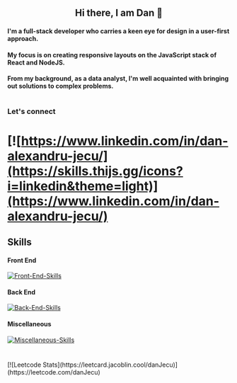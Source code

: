  ## <div align="center">Hi there, I am Dan 👋


####  <div> I'm a full-stack developer who carries a keen eye for design in a user-first approach.</div>
#### My focus is on creating responsive layouts on the JavaScript stack of React and NodeJS.
#### From my background, as a data analyst, I'm well acquainted with bringing out solutions to complex problems.

#
 
### Let's connect 

# [![https://www.linkedin.com/in/dan-alexandru-jecu/](https://skills.thijs.gg/icons?i=linkedin&theme=light)](https://www.linkedin.com/in/dan-alexandru-jecu/)
 
## Skills

#### Front End
[![Front-End-Skills](https://skills.thijs.gg/icons?i=html,css,js,ts,emotion,sass,tailwind,bootstrap,wordpress,styledcomponents,react,nextjs&theme=light)](https://skills.thijs.gg)
#### Back End
[![Back-End-Skills](https://skills.thijs.gg/icons?i=nodejs,express,py,flask,firebase,mongodb,mysql,postgres,sqlite&theme=light)](https://skills.thijs.gg)
#### Miscellaneous
[![Miscellaneous-Skills](https://skills.thijs.gg/icons?i=git,bash,github,docker,jest,figma,md,r&theme=light)](https://skills.thijs.gg)

 #
 
 
 <div style="align: right">
   [![Leetcode Stats](https://leetcard.jacoblin.cool/danJecu)](https://leetcode.com/danJecu)
 </div>
